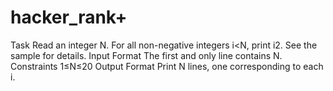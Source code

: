 # hacker_rank+

Task
Read an integer N. For all non-negative integers i<N, print i2. See the sample for details.
Input Format
The first and only line contains N.
Constraints
1≤N≤20
Output Format
Print N lines, one corresponding to each i. 
